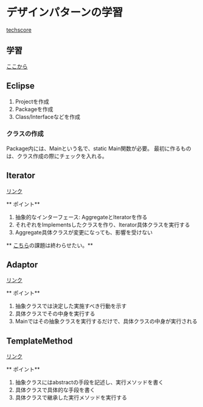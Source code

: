 # デザインパターンの学習

[techscore](https://www.techscore.com/)

## 学習
[ここから](https://www.techscore.com/tech/DesignPattern/FactoryMethod)


## Eclipse
1. Projectを作成
1. Packageを作成
1. Class/Interfaceなどを作成

### クラスの作成
Package内には、Mainという名で、static Main関数が必要。
最初に作るものは、クラス作成の際にチェックを入れる。

## Iterator
[リンク](https://www.techscore.com/tech/DesignPattern/Iterator/Iterator1)

** ポイント**
1. 抽象的なインターフェース: AggregateとIteratorを作る
1. それぞれをImplementsしたクラスを作り、Iterator具体クラスを実行する
1. Aggregate具体クラスが変更になっても、影響を受けない

** [こちら](https://www.techscore.com/tech/DesignPattern/Iterator/Iterator4)の課題は終わらせたい。**

## Adaptor
[リンク](https://www.techscore.com/tech/DesignPattern/Adapter/)

** ポイント**
1. 抽象クラスでは決定した実施すべき行動を示す
1. 具体クラスでその中身を実行する
1. Mainではその抽象クラスを実行するだけで、具体クラスの中身が実行される

## TemplateMethod
[リンク](https://www.techscore.com/tech/DesignPattern/TemplateMethod)

** ポイント**
1. 抽象クラスにはabstractの手段を記述し、実行メソッドを書く
1. 具体クラスで具体的な手段を書く
1. 具体クラスで継承した実行メソッドを実行する


